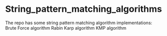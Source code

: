 # String_pattern_matching_algorithms
The repo has some string pattern matching algorithm implementations:
Brute Force algorithm
Rabin Karp algorithm
KMP algorithm
